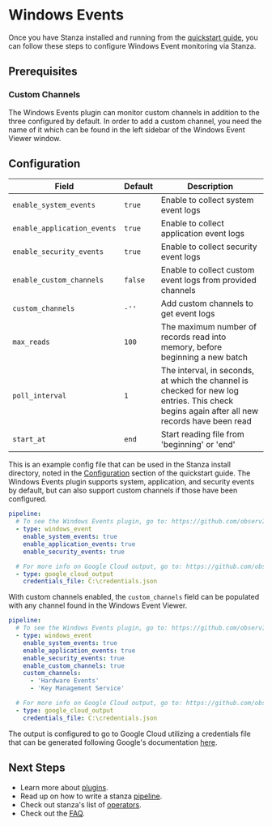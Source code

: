 # Windows Events

Once you have Stanza installed and running from the [quickstart guide](./README.md#quick-start), you can follow these steps to configure Windows Event monitoring via Stanza.

## Prerequisites

### Custom Channels

The Windows Events plugin can monitor custom channels in addition to the three configured by default. In order to add a custom channel, you need the name of it which can be found in the left sidebar of the Windows Event Viewer window.

## Configuration

| Field | Default | Description |
| --- | --- | --- |
| `enable_system_events` | `true` | Enable to collect system event logs |
| `enable_application_events` | `true` | Enable to collect application event logs |
| `enable_security_events` | `true`  | Enable to collect security event logs |
| `enable_custom_channels` | `false` | Enable to collect custom event logs from provided channels |
| `custom_channels` | `-''` | Add custom channels to get event logs  |
| `max_reads` | `100` | The maximum number of records read into memory, before beginning a new batch |
| `poll_interval` | `1` | The interval, in seconds, at which the channel is checked for new log entries. This check begins again after all new records have been read |
| `start_at` | `end` | Start reading file from 'beginning' or 'end' |

This is an example config file that can be used in the Stanza install directory, noted in the [Configuration](./README.md#Configuration) section of the quickstart guide. The Windows Events plugin supports system, application, and security events by default, but can also support custom channels if those have been configured.

```yaml
pipeline:
  # To see the Windows Events plugin, go to: https://github.com/observIQ/stanza-plugins/blob/master/plugins/windows_event.yaml
  - type: windows_event
    enable_system_events: true
    enable_application_events: true
    enable_security_events: true

  # For more info on Google Cloud output, go to: https://github.com/observIQ/stanza/blob/master/docs/operators/google_cloud_output.md
  - type: google_cloud_output
    credentials_file: C:\credentials.json
```

With custom channels enabled, the `custom_channels` field can be populated with any channel found in the Windows Event Viewer.

```yaml
pipeline:
  # To see the Windows Events plugin, go to: https://github.com/observIQ/stanza-plugins/blob/master/plugins/windows_event.yaml
  - type: windows_event
    enable_system_events: true
    enable_application_events: true
    enable_security_events: true
    enable_custom_channels: true
    custom_channels:
      - 'Hardware Events'
      - 'Key Management Service'

  # For more info on Google Cloud output, go to: https://github.com/observIQ/stanza/blob/master/docs/operators/google_cloud_output.md
  - type: google_cloud_output
    credentials_file: C:\credentials.json
```

The output is configured to go to Google Cloud utilizing a credentials file that can be generated following Google's documentation [here](https://cloud.google.com/iam/docs/creating-managing-service-account-keys).

## Next Steps

- Learn more about [plugins](/docs/plugins.md).
- Read up on how to write a stanza [pipeline](/docs/pipeline.md).
- Check out stanza's list of [operators](/docs/operators/README.md).
- Check out the [FAQ](/docs/faq.md).
